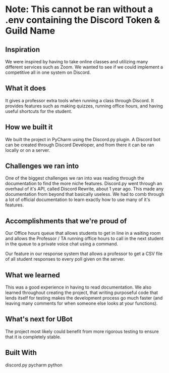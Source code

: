 <h1> Note: This cannot be ran without a .env containing the Discord Token & Guild Name </h1>

<h2> Inspiration </h2>
We were inspired by having to take online classes and utilizing many different services such as Zoom. We wanted to see if we could implement a competitive all in one system on Discord.

<h2>What it does</h2>
It gives a professor extra tools when running a class through Discord. It provides features such as making quizzes, running office hours, and having useful shortcuts for the student.

<h2> How we built it </h2>
We built the project in PyCharm using the Discord.py plugin. A Discord bot can be created through Discord Developer, and from there it can be ran locally or on a server.

<h2>Challenges we ran into</h2>
One of the biggest challenges we ran into was reading through the documentation to find the more niche features. Discord.py went through an overhaul of it's API, called Discord Rewrite, about 1 year ago. This made any documentation from beyond that basically useless. We had to comb through a lot of official documentation to learn exactly how to use many of it's features.

<h2>Accomplishments that we're proud of</h2>
Our Office hours queue that allows students to get in line in a waiting room and allows the Professor / TA running office hours to call in the next student in the queue to a private voice chat using a command.

Our feature in our response system that allows a professor to get a CSV file of all student responses to every poll given on the server.

<h2>What we learned</h2>
This was a good experience in having to read documentation. We also learned throughout creating the project, that writing purposeful code that lends itself for testing makes the development process go much faster (and leaving many comments for when someone else looks at your functions).

<h2>What's next for UBot</h2>
The project most likely could benefit from more rigorous testing to ensure that it is completely stable.

<h2>Built With</h2>
discord.py
pycharm
python
